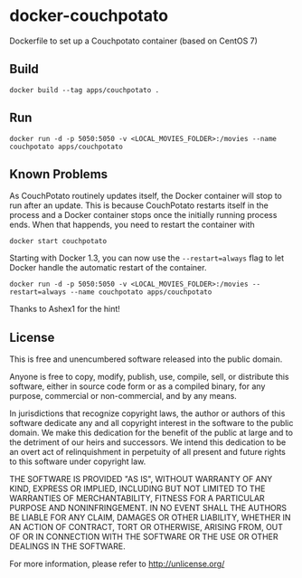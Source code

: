 # docker-couchpotato

Dockerfile to set up a Couchpotato container (based on CentOS 7)

## Build

    docker build --tag apps/couchpotato .

## Run

    docker run -d -p 5050:5050 -v <LOCAL_MOVIES_FOLDER>:/movies --name couchpotato apps/couchpotato

## Known Problems

As CouchPotato routinely updates itself, the Docker container will stop to run after an update. This is because CouchPotato restarts itself in the process and a Docker container stops once the initially running process ends. When that happends, you need to restart the container with

    docker start couchpotato

Starting with Docker 1.3, you can now use the `--restart=always` flag to let Docker handle the automatic restart of the container.

    docker run -d -p 5050:5050 -v <LOCAL_MOVIES_FOLDER>:/movies --restart=always --name couchpotato apps/couchpotato

Thanks to Ashex1 for the hint!

## License

This is free and unencumbered software released into the public domain.

Anyone is free to copy, modify, publish, use, compile, sell, or
distribute this software, either in source code form or as a compiled
binary, for any purpose, commercial or non-commercial, and by any
means.

In jurisdictions that recognize copyright laws, the author or authors
of this software dedicate any and all copyright interest in the
software to the public domain. We make this dedication for the benefit
of the public at large and to the detriment of our heirs and
successors. We intend this dedication to be an overt act of
relinquishment in perpetuity of all present and future rights to this
software under copyright law.

THE SOFTWARE IS PROVIDED "AS IS", WITHOUT WARRANTY OF ANY KIND,
EXPRESS OR IMPLIED, INCLUDING BUT NOT LIMITED TO THE WARRANTIES OF
MERCHANTABILITY, FITNESS FOR A PARTICULAR PURPOSE AND NONINFRINGEMENT.
IN NO EVENT SHALL THE AUTHORS BE LIABLE FOR ANY CLAIM, DAMAGES OR
OTHER LIABILITY, WHETHER IN AN ACTION OF CONTRACT, TORT OR OTHERWISE,
ARISING FROM, OUT OF OR IN CONNECTION WITH THE SOFTWARE OR THE USE OR
OTHER DEALINGS IN THE SOFTWARE.

For more information, please refer to <http://unlicense.org/>
